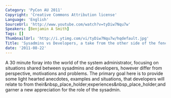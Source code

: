 ```yaml
---
Category: 'PyCon AU 2011'
Copyright: 'Creative Commons Attribution license'
Language: 'English'
SourceUrl: 'http://www.youtube.com/watch?v=tyDiw7Nqu7w'
Speakers: [Benjamin A Smith]
Tags: []
ThumbnailUrl: 'http://i.ytimg.com/vi/tyDiw7Nqu7w/hqdefault.jpg'
Title: 'Sysadmins vs Developers, a take from the other side of the fence'
date: '2011-08-22'
---
```

A 30 minute foray into the world of the system administrator, focusing on
situations shared between sysadmins and developers, however differ from
perspective, motivations and problems. The primary goal here is to provide
some light hearted anecdotes, examples and situations, that developers will
relate to from their&nbsp_place_holder;experiences&nbsp_place_holder;and
garner a new appreciation for the role of the sysadmin.

